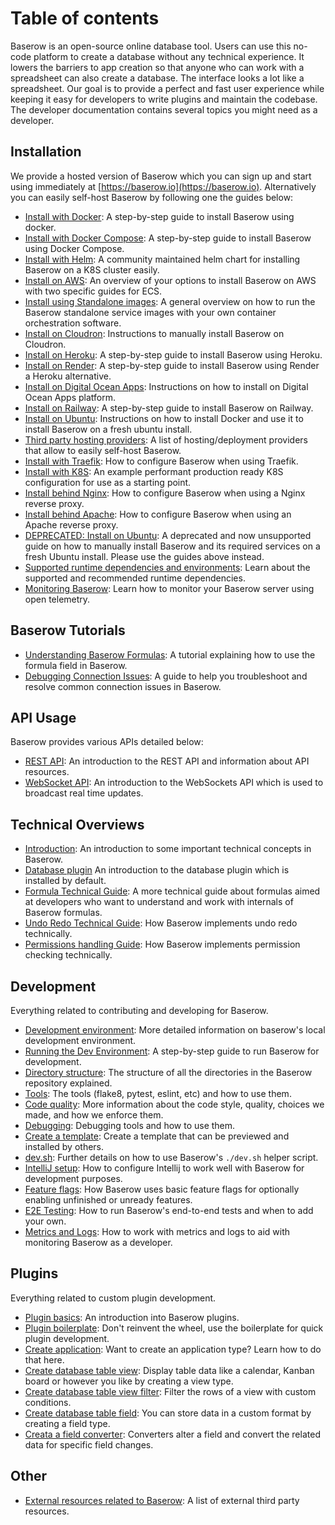 # Table of contents

Baserow is an open-source online database tool. Users can use this no-code platform to
create a database without any technical experience. It lowers the barriers to app
creation so that anyone who can work with a spreadsheet can also create a database. The
interface looks a lot like a spreadsheet. Our goal is to provide a perfect and fast user
experience while keeping it easy for developers to write plugins and maintain the
codebase. The developer documentation contains several topics you might need as a
developer.

## Installation

We provide a hosted version of Baserow which you can sign up and start using immediately
at [https://baserow.io](https://baserow.io). Alternatively you can easily self-host
Baserow by following one the guides below:

* [Install with Docker](installation/install-with-docker.md): A step-by-step guide to
  install Baserow using docker.
* [Install with Docker Compose](installation/install-with-docker-compose.md): A
  step-by-step guide to install Baserow using Docker Compose.
* [Install with Helm](installation/install-with-helm.md): A community maintained helm 
  chart for installing Baserow on a K8S cluster easily.
* [Install on AWS](installation/install-on-aws.md): An overview of your options to 
  install Baserow on AWS with two specific guides for ECS.
* [Install using Standalone images](installation/install-using-standalone-images.md): A
  general overview on how to run the Baserow standalone service images with your own
  container orchestration software.
* [Install on Cloudron](installation/install-on-cloudron.md): Instructions to manually
  install Baserow on Cloudron.
* [Install on Heroku](installation/install-on-heroku.md): A step-by-step guide to
  install Baserow using Heroku.
* [Install on Render](installation/install-on-render.md): A step-by-step guide to
  install Baserow using Render a Heroku alternative.
* [Install on Digital Ocean Apps](installation/install-on-digital-ocean.md):
  Instructions on how to install on Digital Ocean Apps platform.
* [Install on Railway](installation/install-on-railway.md): A step-by-step guide to
  install Baserow on Railway.
* [Install on Ubuntu](installation/install-on-ubuntu.md): Instructions on how to install
  Docker and use it to install Baserow on a fresh ubuntu install.
* [Third party hosting providers](installation/third-party-hosting-providers.md): A list
  of hosting/deployment providers that allow to easily self-host Baserow.
* [Install with Traefik](installation/install-with-traefik.md): How to configure Baserow
  when using Traefik.
* [Install with K8S](installation/install-with-k8s.md): An example performant 
  production ready K8S configuration for use as a starting point.
* [Install behind Nginx](installation/install-behind-nginx.md): How to configure Baserow
  when using a Nginx reverse proxy.
* [Install behind Apache](installation/install-behind-apache.md): How to configure Baserow
  when using an Apache reverse proxy.
* [DEPRECATED: Install on Ubuntu](installation/old-install-on-ubuntu.md): A deprecated
  and now unsupported guide on how to manually install Baserow and its required services
  on a fresh Ubuntu install. Please use the guides above instead.
* [Supported runtime dependencies and environments](installation/supported.md): Learn about
  the supported and recommended runtime dependencies.
* [Monitoring Baserow](installation/monitoring.md): Learn how to monitor your Baserow
  server using open telemetry.

## Baserow Tutorials

* [Understanding Baserow Formulas](tutorials/understanding-baserow-formulas.md): A
  tutorial explaining how to use the formula field in Baserow.
* [Debugging Connection Issues](tutorials/debugging-connection-issues.md): A guide
  to help you troubleshoot and resolve common connection issues in Baserow.

## API Usage

Baserow provides various APIs detailed below:

* [REST API](apis/rest-api.md): An introduction to the REST API and information about
  API resources.
* [WebSocket API](apis/web-socket-api.md): An introduction to the WebSockets API which
  is used to broadcast real time updates.

## Technical Overviews

* [Introduction](technical/introduction.md): An introduction to some important technical
  concepts in Baserow.
* [Database plugin](technical/database-plugin.md) An introduction to the database plugin
  which is installed by default.
* [Formula Technical Guide](technical/formula-technical-guide.md): A more technical
  guide about formulas aimed at developers who want to understand and work with
  internals of Baserow formulas.
* [Undo Redo Technical Guide](technical/undo-redo-guide.md): How Baserow implements undo
  redo technically.
* [Permissions handling Guide](technical/permissions-guide.md): How Baserow implements
  permission checking technically.

## Development

Everything related to contributing and developing for Baserow.

* [Development environment](./development/development-environment.md): More detailed
  information on baserow's local development environment.
* [Running the Dev Environment](development/running-the-dev-environment.md): A
  step-by-step guide to run Baserow for development.
* [Directory structure](./development/directory-structure.md): The structure of all the
  directories in the Baserow repository explained.
* [Tools](./development/tools.md): The tools (flake8, pytest, eslint, etc) and how to
  use them.
* [Code quality](./development/code-quality.md): More information about the code style,
  quality, choices we made, and how we enforce them.
* [Debugging](./development/debugging.md): Debugging tools and how to use them.
* [Create a template](./development/create-a-template.md): Create a template that can be
  previewed and installed by others.
* [dev.sh](./development/dev_sh.md): Further details on how to use Baserow's `./dev.sh`
  helper script.
* [IntelliJ setup](./development/intellij-setup.md): How to configure Intellij to work
  well with Baserow for development purposes.
* [Feature flags](./development/feature-flags.md): How Baserow uses basic feature flags for optionally
  enabling unfinished or unready features.
* [E2E Testing](./development/e2e-testing.md): How to run Baserow's end-to-end tests 
  and when to add your own.
* [Metrics and Logs](./development/metrics-and-logs.md): How to work with metrics and logs
  to aid with monitoring Baserow as a developer.

## Plugins

Everything related to custom plugin development.

* [Plugin basics](./plugins/introduction.md): An introduction into Baserow plugins.
* [Plugin boilerplate](./plugins/boilerplate.md): Don't reinvent the wheel, use the
  boilerplate for quick plugin development.
* [Create application](./plugins/application-type.md): Want to create an application
  type? Learn how to do that here.
* [Create database table view](./plugins/view-type.md): Display table data like a
  calendar, Kanban board or however you like by creating a view type.
* [Create database table view filter](./plugins/view-filter-type.md): Filter the rows of
  a view with custom conditions.
* [Create database table field](./plugins/field-type.md): You can store data in a custom
  format by creating a field type.
* [Creata a field converter](./plugins/field-converter.md): Converters alter a field and
  convert the related data for specific field changes.

## Other

* [External resources related to Baserow](./other/external-resources.md): A list of
  external third party resources.

